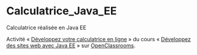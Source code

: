 # Calculatrice_Java_EE
Calculatrice réalisée en Java EE

Activité « [Développez votre calculatrice en ligne](https://openclassrooms.com/fr/courses/2434016-developpez-des-sites-web-avec-java-ee/exercises/184) » du cours « [Développez des sites web avec Java EE](https://openclassrooms.com/fr/courses/2434016-developpez-des-sites-web-avec-java-ee) » sur [OpenClassrooms](https://openclassrooms.com/fr).
